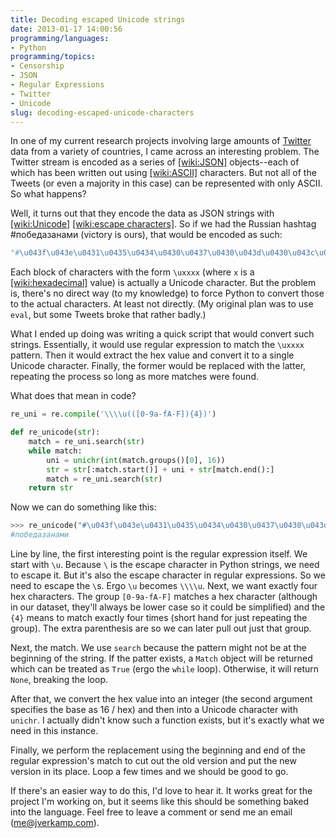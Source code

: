 ```yaml
---
title: Decoding escaped Unicode strings
date: 2013-01-17 14:00:56
programming/languages:
- Python
programming/topics:
- Censorship
- JSON
- Regular Expressions
- Twitter
- Unicode
slug: decoding-escaped-unicode-characters
---
```

In one of my current research projects involving large amounts of <a href="https://twitter.com/" title="Twitter">Twitter</a> data from a variety of countries, I came across an interesting problem. The Twitter stream is encoded as a series of [[wiki:JSON]]() objects--each of which has been written out using [[wiki:ASCII]]() characters. But not all of the Tweets (or even a majority in this case) can be represented with only ASCII. So what happens?

Well, it turns out that they encode the data as JSON strings with [[wiki:Unicode]]() [[wiki:escape characters]](). So if we had the Russian hashtag #победазанами (victory is ours), that would be encoded as such:

```python
"#\u043f\u043e\u0431\u0435\u0434\u0430\u0437\u0430\u043d\u0430\u043c\u0438"
```

<!--more-->

Each block of characters with the form `\uxxxx` (where `x` is a [[wiki:hexadecimal]]() value) is actually a Unicode character. But the problem is, there's no direct way (to my knowledge) to force Python to convert those to the actual characters. At least not directly. (My original plan was to use `eval`, but some Tweets broke that rather badly.)

What I ended up doing was writing a quick script that would convert such strings. Essentially, it would use regular expression to match the `\uxxxx` pattern. Then it would extract the hex value and convert it to a single Unicode character. Finally, the former would be replaced with the latter, repeating the process so long as more matches were found.

What does that mean in code?

```python
re_uni = re.compile('\\\\u(([0-9a-fA-F]){4})')

def re_unicode(str):
	match = re_uni.search(str)
	while match:
		uni = unichr(int(match.groups()[0], 16))
		str = str[:match.start()] + uni + str[match.end():]
		match = re_uni.search(str)
	return str
```

Now we can do something like this:

```python
>>> re_unicode("#\u043f\u043e\u0431\u0435\u0434\u0430\u0437\u0430\u043d\u0430\u043c\u0438")
#победазанами
```

Line by line, the first interesting point is the regular expression itself. We start with `\u`. Because `\` is the escape character in Python strings, we need to escape it. But it's also the escape character in regular expressions. So we need to escape the `\`s. Ergo `\u` becomes `\\\\u`. Next, we want exactly four hex characters. The group `[0-9a-fA-F]` matches a hex character (although in our dataset, they'll always be lower case so it could be simplified) and the `{4}` means to match exactly four times (short hand for just repeating the group). The extra parenthesis are so we can later pull out just that group.

Next, the match. We use `search` because the pattern might not be at the beginning of the string. If the patter exists, a `Match` object will be returned which can be treated as `True` (ergo the `while` loop). Otherwise, it will return `None`, breaking the loop.

After that, we convert the hex value into an integer (the second argument specifies the base as 16 / hex) and then into a Unicode character with `unichr`. I actually didn't know such a function exists, but it's exactly what we need in this instance.

Finally, we perform the replacement using the beginning and end of the regular expression's match to cut out the old version and put the new version in its place. Loop a few times and we should be good to go.

If there's an easier way to do this, I'd love to hear it. It works great for the project I'm working on, but it seems like this should be something baked into the language. Feel free to leave a comment or send me an email (<a href="mailto:me@jverkamp.com">me@jverkamp.com</a>).
